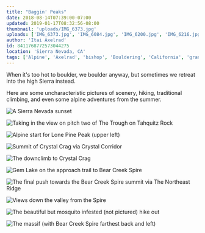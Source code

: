 ```yaml
---
title: "Baggin' Peaks"
date: 2018-08-14T07:39:00-07:00
updated: 2019-01-17T08:32:56-08:00
thumbnail: 'uploads/IMG_6373.jpg'
uploads: ['IMG_6373.jpg', 'IMG_6084.jpg', 'IMG_6200.jpg', 'IMG_6216.jpg', 'IMG_6222.jpg', 'IMG_6392.jpg', 'IMG_6397.jpg', 'IMG_6397.jpg', 'IMG_6395.jpg', 'IMG_6406.jpg', 'IMG_6408.jpg']
author: 'Itai Axelrad'
id: 8411768772573044275
location: 'Sierra Nevada, CA'
tags: ['Alpine', 'Axelrad', 'bishop', 'Bouldering', 'California', 'granite', 'Mountain', 'peak', 'summit', 'traditional', 'tuolumne', 'yosemite']
---
```


When it's too hot to boulder, we boulder anyway, but sometimes we retreat into the high Sierra instead.

Here are some uncharacteristic pictures of scenery, hiking, traditional climbing, and even some alpine adventures from the summer.

![A Sierra Nevada sunset](uploads/IMG_6373.jpg)

![Taking in the view on pitch two of The Trough on Tahquitz Rock](uploads/IMG_6084.jpg)

![Alpine start for Lone Pine Peak (upper left)](uploads/IMG_6200.jpg)

![Summit of Crystal Crag via Crystal Corridor](uploads/IMG_6216.jpg)

![The downclimb to Crystal Crag](uploads/IMG_6222.jpg)

![Gem Lake on the approach trail to Bear Creek Spire](uploads/IMG_6392.jpg)

![The final push towards the Bear Creek Spire summit via The Northeast Ridge](uploads/IMG_6397.jpg)

![Views down the valley from the Spire](uploads/IMG_6395.jpg)

![The beautiful but mosquito infested (not pictured) hike out](uploads/IMG_6406.jpg)

![The massif (with Bear Creek Spire farthest back and left)](uploads/IMG_6408.jpg)
